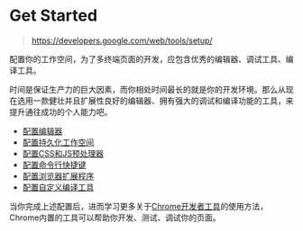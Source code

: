 # Get Started

> https://developers.google.com/web/tools/setup/

配置你的工作空间，为了多终端页面的开发，应包含优秀的编辑器、调试工具、编译工具。

时间是保证生产力的巨大因素，而你相处时间最长的就是你的开发环境。那么从现在选用一款健壮并且扩展性良好的编辑器、拥有强大的调试和编译功能的工具，来提升通往成功的个人能力吧。

* [配置编辑器](setup-editor.md)
* [配置持久化工作空间](setup-workflow.md)
* [配置CSS和JS预处理器]()
* [配置命令行快捷键]()
* [配置浏览器扩展程序]()
* [配置自定义编译工具]()

当你完成上述配置后，进而学习更多关于[Chrome开发者工具]()的使用方法，Chrome内置的工具可以帮助你开发、测试、调试你的页面。

